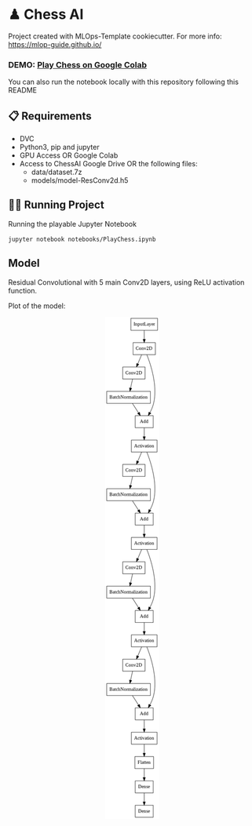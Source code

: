 # ♟ Chess AI

Project created with MLOps-Template cookiecutter. For more info: https://mlop-guide.github.io/

### DEMO: [Play Chess on Google Colab](https://colab.research.google.com/drive/1xEmmstFm2_NWrnP9Hnk3Ys8SizNXFJFQ?usp=sharing)

You can also run the notebook locally with this repository following this README
## 📋 Requirements

* DVC
* Python3, pip and jupyter
* GPU Access OR Google Colab
* Access to ChessAI Google Drive OR the following files:
    - data/dataset.7z
    - models/model-ResConv2d.h5

## 🏃🏻 Running Project

Running the playable Jupyter Notebook
```
jupyter notebook notebooks/PlayChess.ipynb
```

## Model

Residual Convolutional with 5 main Conv2D layers, using ReLU activation function.


Plot of the model:
<center>
<img src="results/model.png">
</center>
